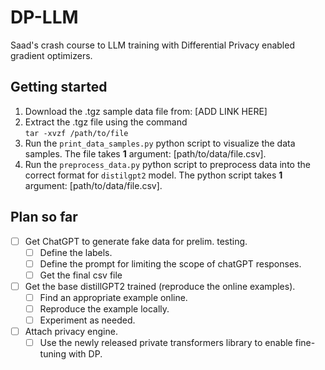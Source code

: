 # DP-LLM

Saad's crash course to LLM training with Differential Privacy enabled gradient optimizers.

## Getting started

1. Download the .tgz sample data file from: [ADD LINK HERE]
1. Extract the .tgz file using the command  
   `tar -xvzf /path/to/file`
1. Run the `print_data_samples.py` python script to visualize the data samples. The file takes **1** argument: [path/to/data/file.csv].
1. Run the `preprocess_data.py` python script to preprocess data into the correct format for `distilgpt2` model. The python script takes **1** argument: [path/to/data/file.csv].  

## Plan so far

- [ ] Get ChatGPT to generate fake data for prelim. testing.
  - [ ] Define the labels.  
  - [ ] Define the prompt for limiting the scope of chatGPT responses.
  - [ ] Get the final csv file
- [ ] Get the base distillGPT2 trained (reproduce the online examples).
  - [ ] Find an appropriate example online.  
  - [ ] Reproduce the example locally.  
  - [ ] Experiment as needed.  
- [ ] Attach privacy engine.
  - [ ] Use the newly released private transformers library to enable fine-tuning with DP.  
